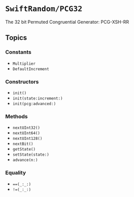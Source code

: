 # ``SwiftRandom/PCG32``

The 32 bit Permuted Congruential Generator: PCG-XSH-RR

## Topics

### Constants

- ``Multiplier``
- ``DefaultIncrement``

### Constructors

- ``init()``
- ``init(state:increment:)``
- ``init(pcg:advanced:)``

### Methods

- ``nextUInt32()``
- ``nextUInt64()``
- ``nextUInt128()``
- ``nextBit()``
- ``getState()``
- ``setState(state:)``
- ``advance(n:)``

### Equality
- ``==(_:_:)``
- ``!=(_:_:)``


